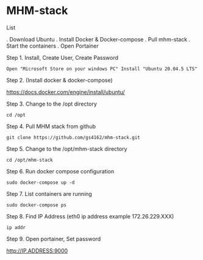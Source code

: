 
# MHM-stack 

List

. Download Ubuntu
. Install Docker & Docker-compose
. Pull mhm-stack
. Start the containers
. Open Portainer

Step 1. Install, Create User, Create Password

```
Open "Microsoft Store on your windows PC" Install "Ubuntu 20.04.5 LTS"
```

Step 2. (Install docker & docker-compose) 
 
https://docs.docker.com/engine/install/ubuntu/

Step 3. Change to the /opt directory 

```
cd /opt
```

Step 4. Pull MHM stack from github 

```
git clone https://github.com/gs4162/mhm-stack.git
```
Step 5. Change to the /opt/mhm-stack directory 
```
cd /opt/mhm-stack
```
Step 6. Run docker compose configuration

```
sudo docker-compose up -d
```
Step 7. List containers are running

```
sudo docker-compose ps
```
Step 8. Find IP Address (eth0 ip address example 172.26.229.XXX)
```
ip addr
```
Step 9. Open portainer, Set password

http://IP.ADDRESS:9000


